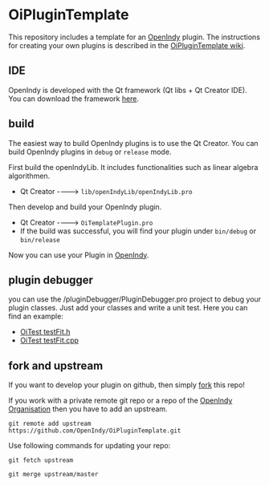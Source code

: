 OiPluginTemplate
================

This repository includes a template for an [OpenIndy](https://github.com/OpenIndy/OpenIndy) plugin. The instructions for creating your own plugins is described in the [OiPluginTemplate wiki](https://github.com/OpenIndy/OiPluginTemplate/wiki).

IDE
----
OpenIndy is developed with the Qt framework (Qt libs + Qt Creator IDE). You can download the framework [here](http://qt-project.org/downloads).


build
-----
The easiest way to build OpenIndy plugins is to use the Qt Creator. You can build OpenIndy plugins in `debug` or `release` mode.  

First build the openIndyLib. It includes functionalities such as linear algebra algorithmen.

- Qt Creator ----> `lib/openIndyLib/openIndyLib.pro`

Then develop and build your OpenIndy plugin. 

- Qt Creator ----> `OiTemplatePlugin.pro`
- If the build was successful, you will find your plugin under `bin/debug` or `bin/release`

Now you can use your Plugin in [OpenIndy](https://github.com/OpenIndy/OpenIndy).

plugin debugger
----
you can use the /pluginDebugger/PluginDebugger.pro project to debug your plugin classes. Just add your classes and write a unit test. 
Here you can find an example:

- [OiTest testFit.h](https://github.com/OpenIndy/OiPluginTemplate/blob/master/pluginDebugger/oitestTestFit.h)
- [OiTest testFit.cpp](https://github.com/OpenIndy/OiPluginTemplate/blob/master/pluginDebugger/oitestTestFit.cpp)

fork and upstream
------------------
If you want to develop your plugin on github, then simply [fork](https://github.com/OpenIndy/OiPluginTemplate/wiki/Get-Started) this repo!

If you work with a private remote git repo or a repo of the [OpenIndy Organisation](https://github.com/OpenIndy) then you have to add an upstream.

`git remote add upstream https://github.com/OpenIndy/OiPluginTemplate.git`

Use following commands for updating your repo:

`git fetch upstream`

`git merge upstream/master`


